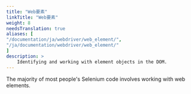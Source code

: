 ```yaml
---
title: "Web要素"
linkTitle: "Web要素"
weight: 8
needsTranslation: true
aliases: [
"/documentation/ja/webdriver/web_element/",
"/ja/documentation/webdriver/web_element/"
]
description: >
    Identifying and working with element objects in the DOM.
---
```


The majority of most people's Selenium code involves working with web elements.
